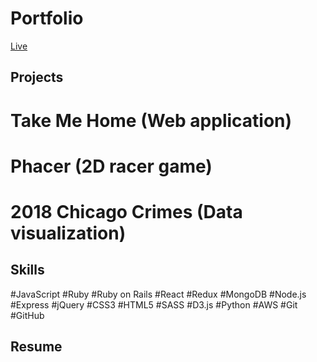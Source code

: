 # Portfolio 

[Live](https://cindyko226.github.io/)

## Projects 

# Take Me Home (Web application)
# Phacer (2D racer game)
# 2018 Chicago Crimes (Data visualization)

## Skills

#JavaScript
#Ruby
#Ruby on Rails
#React
#Redux
#MongoDB
#Node.js
#Express
#jQuery
#CSS3
#HTML5
#SASS
#D3.js
#Python
#AWS
#Git
#GitHub


## Resume

 